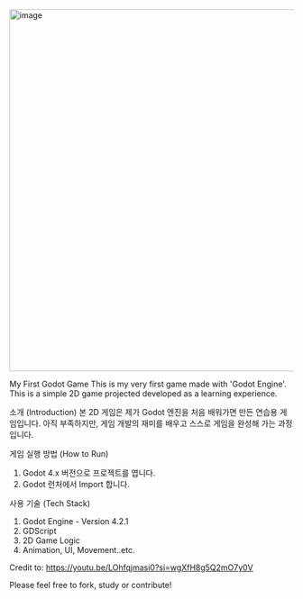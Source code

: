 <img width="929" height="643" alt="image" src="https://github.com/user-attachments/assets/d3215336-400a-4d6d-b5f2-bb8f027419da" />

My First Godot Game
This is my very first game made with 'Godot Engine'.
This is a simple 2D game projected developed as a learning experience.

소개 (Introduction)
본 2D 게임은 제가 Godot 엔진을 처음 배워가면 만든 연습용 게임입니다. 아직 부족하지만, 게임 개발의 재미를 배우고 스스로 게임을 완성해 가는 과정입니다.

게임 실행 방법 (How to Run)
1. Godot 4.x 버전으로 프로젝트를 엽니다.
2. Godot 런처에서 Import 합니다.

사용 기술 (Tech Stack)
1. Godot Engine - Version 4.2.1
2. GDScript
3. 2D Game Logic
4. Animation, UI, Movement..etc.

Credit to: https://youtu.be/LOhfqjmasi0?si=wgXfH8g5Q2mO7y0V

Please feel free to fork, study or contribute!

